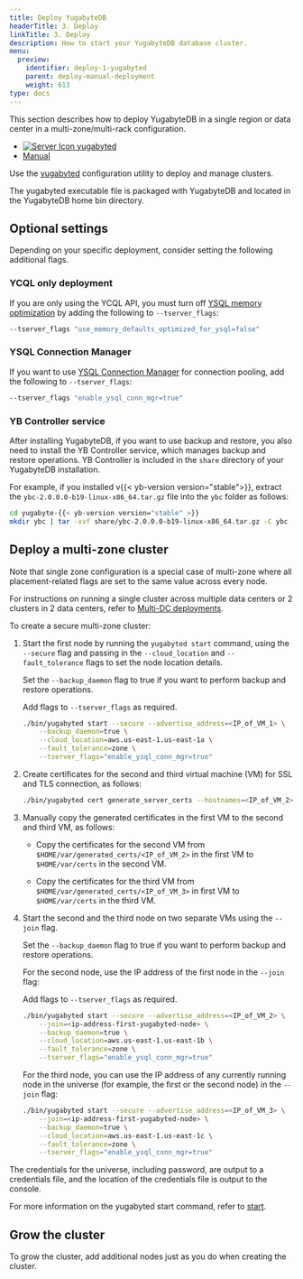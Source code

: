 ```yaml
---
title: Deploy YugabyteDB
headerTitle: 3. Deploy
linkTitle: 3. Deploy
description: How to start your YugabyteDB database cluster.
menu:
  preview:
    identifier: deploy-1-yugabyted
    parent: deploy-manual-deployment
    weight: 613
type: docs
---
```


This section describes how to deploy YugabyteDB in a single region or data center in a multi-zone/multi-rack configuration.

<ul class="nav nav-tabs-alt nav-tabs-yb">
  <li >
    <a href="../start-yugabyted/" class="nav-link active">
      <img src="/icons/database.svg" alt="Server Icon">
      yugabyted
    </a>
  </li>
  <li >
    <a href="../start-masters/" class="nav-link">
      <i class="icon-shell"></i>
      Manual
    </a>
  </li>
</ul>

Use the [yugabyted](../../../reference/configuration/yugabyted/) configuration utility to deploy and manage clusters.

The yugabyted executable file is packaged with YugabyteDB and located in the YugabyteDB home bin directory.

## Optional settings

Depending on your specific deployment, consider setting the following additional flags.

### YCQL only deployment

If you are only using the YCQL API, you must turn off [YSQL memory optimization](../../../reference/configuration/yb-tserver/#memory-division-flags) by adding the following to `--tserver_flags`:

```sh
--tserver_flags "use_memory_defaults_optimized_for_ysql=false"
```

### YSQL Connection Manager

If you want to use [YSQL Connection Manager](../../../additional-features/connection-manager-ysql/) for connection pooling, add the following to `--tserver_flags`:

```sh
--tserver_flags "enable_ysql_conn_mgr=true"
```

### YB Controller service

After installing YugabyteDB, if you want to use backup and restore, you also need to install the YB Controller service, which manages backup and restore operations. YB Controller is included in the `share` directory of your YugabyteDB installation.

For example, if you installed v{{< yb-version version="stable">}}, extract the `ybc-2.0.0.0-b19-linux-x86_64.tar.gz` file into the `ybc` folder as follows:

```sh
cd yugabyte-{{< yb-version version="stable" >}}
mkdir ybc | tar -xvf share/ybc-2.0.0.0-b19-linux-x86_64.tar.gz -C ybc --strip-components=1
```

## Deploy a multi-zone cluster

Note that single zone configuration is a special case of multi-zone where all placement-related flags are set to the same value across every node.

For instructions on running a single cluster across multiple data centers or 2 clusters in 2 data centers, refer to [Multi-DC deployments](../../../deploy/multi-dc/).

To create a secure multi-zone cluster:

1. Start the first node by running the `yugabyted start` command, using the `--secure` flag and passing in the `--cloud_location` and `--fault_tolerance` flags to set the node location details.

    Set the `--backup_daemon` flag to true if you want to perform backup and restore operations.

    Add flags to `--tserver_flags` as required.

    ```sh
    ./bin/yugabyted start --secure --advertise_address=<IP_of_VM_1> \
        --backup_daemon=true \
        --cloud_location=aws.us-east-1.us-east-1a \
        --fault_tolerance=zone \
        --tserver_flags="enable_ysql_conn_mgr=true"
    ```

1. Create certificates for the second and third virtual machine (VM) for SSL and TLS connection, as follows:

    ```sh
    ./bin/yugabyted cert generate_server_certs --hostnames=<IP_of_VM_2>,<IP_of_VM_3>
    ```

1. Manually copy the generated certificates in the first VM to the second and third VM, as follows:

    - Copy the certificates for the second VM from `$HOME/var/generated_certs/<IP_of_VM_2>` in the first VM to `$HOME/var/certs` in the second VM.

    - Copy the certificates for the third VM from `$HOME/var/generated_certs/<IP_of_VM_3>` in first VM to `$HOME/var/certs` in the third VM.

1. Start the second and the third node on two separate VMs using the `--join` flag.

    Set the `--backup_daemon` flag to true if you want to perform backup and restore operations.

    For the second node, use the IP address of the first node in the `--join` flag:

    Add flags to `--tserver_flags` as required.

    ```sh
    ./bin/yugabyted start --secure --advertise_address=<IP_of_VM_2> \
        --join=<ip-address-first-yugabyted-node> \
        --backup_daemon=true \
        --cloud_location=aws.us-east-1.us-east-1b \
        --fault_tolerance=zone \
        --tserver_flags="enable_ysql_conn_mgr=true"
    ```

    For the third node, you can use the IP address of any currently running node in the universe (for example, the first or the second node) in the `--join` flag:

    ```sh
    ./bin/yugabyted start --secure --advertise_address=<IP_of_VM_3> \
        --join=<ip-address-first-yugabyted-node> \
        --backup_daemon=true \
        --cloud_location=aws.us-east-1.us-east-1c \
        --fault_tolerance=zone \
        --tserver_flags="enable_ysql_conn_mgr=true"
    ```

The credentials for the universe, including password, are output to a credentials file, and the location of the credentials file is output to the console.

For more information on the yugabyted start command, refer to [start](../../../reference/configuration/yugabyted/#start).

## Grow the cluster

To grow the cluster, add additional nodes just as you do when creating the cluster.

